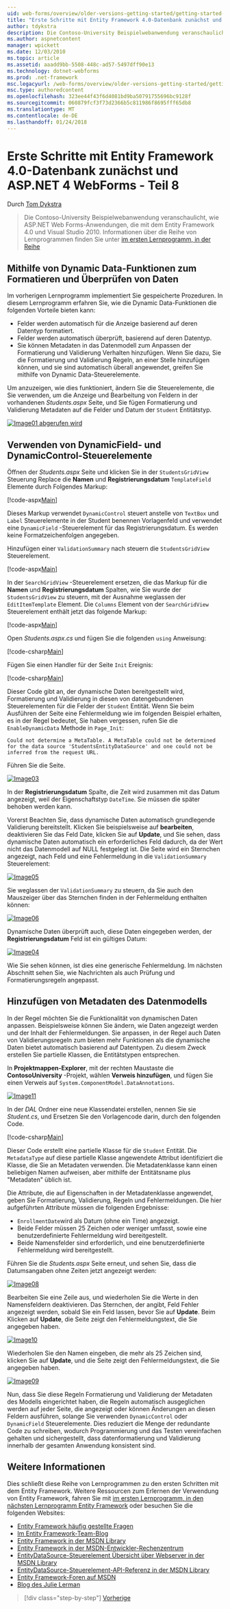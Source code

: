 ```yaml
---
uid: web-forms/overview/older-versions-getting-started/getting-started-with-ef/the-entity-framework-and-aspnet-getting-started-part-8
title: "Erste Schritte mit Entity Framework 4.0-Datenbank zunächst und ASP.NET 4 Web Forms - Teil 8 | Microsoft Docs"
author: tdykstra
description: Die Contoso-University Beispielwebanwendung veranschaulicht, wie ASP.NET Web Forms-Anwendungen, die mit dem Entity Framework. Die beispielanwendung ist...
ms.author: aspnetcontent
manager: wpickett
ms.date: 12/03/2010
ms.topic: article
ms.assetid: aaadd9bb-5508-448c-ad57-5497dff90e13
ms.technology: dotnet-webforms
ms.prod: .net-framework
msc.legacyurl: /web-forms/overview/older-versions-getting-started/getting-started-with-ef/the-entity-framework-and-aspnet-getting-started-part-8
msc.type: authoredcontent
ms.openlocfilehash: 323ee44f43f6d4081bd9ba50791755696bc9128f
ms.sourcegitcommit: 060879fcf3f73d2366b5c811986f8695fff65db8
ms.translationtype: MT
ms.contentlocale: de-DE
ms.lasthandoff: 01/24/2018
---
```

<a name="getting-started-with-entity-framework-40-database-first-and-aspnet-4-web-forms---part-8"></a>Erste Schritte mit Entity Framework 4.0-Datenbank zunächst und ASP.NET 4 WebForms - Teil 8
====================
Durch [Tom Dykstra](https://github.com/tdykstra)

> Die Contoso-University Beispielwebanwendung veranschaulicht, wie ASP.NET Web Forms-Anwendungen, die mit dem Entity Framework 4.0 und Visual Studio 2010. Informationen über die Reihe von Lernprogrammen finden Sie unter [im ersten Lernprogramm, in der Reihe](the-entity-framework-and-aspnet-getting-started-part-1.md)


## <a name="using-dynamic-data-functionality-to-format-and-validate-data"></a>Mithilfe von Dynamic Data-Funktionen zum Formatieren und Überprüfen von Daten

Im vorherigen Lernprogramm implementiert Sie gespeicherte Prozeduren. In diesem Lernprogramm erfahren Sie, wie die Dynamic Data-Funktionen die folgenden Vorteile bieten kann:

- Felder werden automatisch für die Anzeige basierend auf deren Datentyp formatiert.
- Felder werden automatisch überprüft, basierend auf deren Datentyp.
- Sie können Metadaten in das Datenmodell zum Anpassen der Formatierung und Validierung Verhalten hinzufügen. Wenn Sie dazu, Sie die Formatierung und Validierung Regeln, an einer Stelle hinzufügen können, und sie sind automatisch überall angewendet, greifen Sie mithilfe von Dynamic Data-Steuerelemente.

Um anzuzeigen, wie dies funktioniert, ändern Sie die Steuerelemente, die Sie verwenden, um die Anzeige und Bearbeitung von Feldern in der vorhandenen *Students.aspx* Seite, und Sie fügen Formatierung und Validierung Metadaten auf die Felder und Datum der `Student` Entitätstyp.

[![Image01 abgerufen wird](the-entity-framework-and-aspnet-getting-started-part-8/_static/image2.png)](the-entity-framework-and-aspnet-getting-started-part-8/_static/image1.png)

## <a name="using-dynamicfield-and-dynamiccontrol-controls"></a>Verwenden von DynamicField- und DynamicControl-Steuerelemente

Öffnen der *Students.aspx* Seite und klicken Sie in der `StudentsGridView` Steuerung Replace die **Namen** und **Registrierungsdatum** `TemplateField` Elemente durch Folgendes Markup:

[!code-aspx[Main](the-entity-framework-and-aspnet-getting-started-part-8/samples/sample1.aspx)]

Dieses Markup verwendet `DynamicControl` steuert anstelle von `TextBox` und `Label` Steuerelemente in der Student benennen Vorlagenfeld und verwendet eine `DynamicField` -Steuerelement für das Registrierungsdatum. Es werden keine Formatzeichenfolgen angegeben.

Hinzufügen einer `ValidationSummary` nach steuern die `StudentsGridView` Steuerelement.

[!code-aspx[Main](the-entity-framework-and-aspnet-getting-started-part-8/samples/sample2.aspx)]

In der `SearchGridView` -Steuerelement ersetzen, die das Markup für die **Namen** und **Registrierungsdatum** Spalten, wie Sie wurde der `StudentsGridView` zu steuern, mit der Ausnahme weglassen der `EditItemTemplate` Element. Die `Columns` Element von der `SearchGridView` Steuerelement enthält jetzt das folgende Markup:

[!code-aspx[Main](the-entity-framework-and-aspnet-getting-started-part-8/samples/sample3.aspx)]

Open *Students.aspx.cs* und fügen Sie die folgenden `using` Anweisung:

[!code-csharp[Main](the-entity-framework-and-aspnet-getting-started-part-8/samples/sample4.cs)]

Fügen Sie einen Handler für der Seite `Init` Ereignis:

[!code-csharp[Main](the-entity-framework-and-aspnet-getting-started-part-8/samples/sample5.cs)]

Dieser Code gibt an, der dynamische Daten bereitgestellt wird, Formatierung und Validierung in diesen von datengebundenen Steuerelementen für die Felder der `Student` Entität. Wenn Sie beim Ausführen der Seite eine Fehlermeldung wie im folgenden Beispiel erhalten, es in der Regel bedeutet, Sie haben vergessen, rufen Sie die `EnableDynamicData` Methode in `Page_Init`:

`Could not determine a MetaTable. A MetaTable could not be determined for the data source 'StudentsEntityDataSource' and one could not be inferred from the request URL.`

Führen Sie die Seite.

[![Image03](the-entity-framework-and-aspnet-getting-started-part-8/_static/image4.png)](the-entity-framework-and-aspnet-getting-started-part-8/_static/image3.png)

In der **Registrierungsdatum** Spalte, die Zeit wird zusammen mit das Datum angezeigt, weil der Eigenschaftstyp `DateTime`. Sie müssen die später behoben werden kann.

Vorerst Beachten Sie, dass dynamische Daten automatisch grundlegende Validierung bereitstellt. Klicken Sie beispielsweise auf **bearbeiten**, deaktivieren Sie das Feld Date, klicken Sie auf **Update**, und Sie sehen, dass dynamische Daten automatisch ein erforderliches Feld dadurch, da der Wert nicht das Datenmodell auf NULL festgelegt ist. Die Seite wird ein Sternchen angezeigt, nach Feld und eine Fehlermeldung in die `ValidationSummary` Steuerelement:

[![Image05](the-entity-framework-and-aspnet-getting-started-part-8/_static/image6.png)](the-entity-framework-and-aspnet-getting-started-part-8/_static/image5.png)

Sie weglassen der `ValidationSummary` zu steuern, da Sie auch den Mauszeiger über das Sternchen finden in der Fehlermeldung enthalten können:

[![Image06](the-entity-framework-and-aspnet-getting-started-part-8/_static/image8.png)](the-entity-framework-and-aspnet-getting-started-part-8/_static/image7.png)

Dynamische Daten überprüft auch, diese Daten eingegeben werden, der **Registrierungsdatum** Feld ist ein gültiges Datum:

[![Image04](the-entity-framework-and-aspnet-getting-started-part-8/_static/image10.png)](the-entity-framework-and-aspnet-getting-started-part-8/_static/image9.png)

Wie Sie sehen können, ist dies eine generische Fehlermeldung. Im nächsten Abschnitt sehen Sie, wie Nachrichten als auch Prüfung und Formatierungsregeln angepasst.

## <a name="adding-metadata-to-the-data-model"></a>Hinzufügen von Metadaten des Datenmodells

In der Regel möchten Sie die Funktionalität von dynamischen Daten anpassen. Beispielsweise können Sie ändern, wie Daten angezeigt werden und der Inhalt der Fehlermeldungen. Sie anpassen, in der Regel auch Daten von Validierungsregeln zum bieten mehr Funktionen als die dynamische Daten bietet automatisch basierend auf Datentypen. Zu diesem Zweck erstellen Sie partielle Klassen, die Entitätstypen entsprechen.

In **Projektmappen-Explorer**, mit der rechten Maustaste die **ContosoUniversity** -Projekt, wählen **Verweis hinzufügen**, und fügen Sie einen Verweis auf `System.ComponentModel.DataAnnotations`.

[![Image11](the-entity-framework-and-aspnet-getting-started-part-8/_static/image12.png)](the-entity-framework-and-aspnet-getting-started-part-8/_static/image11.png)

In der *DAL* Ordner eine neue Klassendatei erstellen, nennen Sie sie *Student.cs*, und Ersetzen Sie den Vorlagencode darin, durch den folgenden Code.

[!code-csharp[Main](the-entity-framework-and-aspnet-getting-started-part-8/samples/sample6.cs)]

Dieser Code erstellt eine partielle Klasse für die `Student` Entität. Die `MetadataType` auf diese partielle Klasse angewendete Attribut identifiziert die Klasse, die Sie an Metadaten verwenden. Die Metadatenklasse kann einen beliebigen Namen aufweisen, aber mithilfe der Entitätsname plus "Metadaten" üblich ist.

Die Attribute, die auf Eigenschaften in der Metadatenklasse angewendet, geben Sie Formatierung, Validierung, Regeln und Fehlermeldungen. Die hier aufgeführten Attribute müssen die folgenden Ergebnisse:

- `EnrollmentDate`wird als Datum (ohne ein Time) angezeigt.
- Beide Felder müssen 25 Zeichen oder weniger umfasst, sowie eine benutzerdefinierte Fehlermeldung wird bereitgestellt.
- Beide Namensfelder sind erforderlich, und eine benutzerdefinierte Fehlermeldung wird bereitgestellt.

Führen Sie die *Students.aspx* Seite erneut, und sehen Sie, dass die Datumsangaben ohne Zeiten jetzt angezeigt werden:

[![Image08](the-entity-framework-and-aspnet-getting-started-part-8/_static/image14.png)](the-entity-framework-and-aspnet-getting-started-part-8/_static/image13.png)

Bearbeiten Sie eine Zeile aus, und wiederholen Sie die Werte in den Namensfeldern deaktivieren. Das Sternchen, der angibt, Feld Fehler angezeigt werden, sobald Sie ein Feld lassen, bevor Sie auf **Update**. Beim Klicken auf **Update**, die Seite zeigt den Fehlermeldungstext, die Sie angegeben haben.

[![Image10](the-entity-framework-and-aspnet-getting-started-part-8/_static/image16.png)](the-entity-framework-and-aspnet-getting-started-part-8/_static/image15.png)

Wiederholen Sie den Namen eingeben, die mehr als 25 Zeichen sind, klicken Sie auf **Update**, und die Seite zeigt den Fehlermeldungstext, die Sie angegeben haben.

[![Image09](the-entity-framework-and-aspnet-getting-started-part-8/_static/image18.png)](the-entity-framework-and-aspnet-getting-started-part-8/_static/image17.png)

Nun, dass Sie diese Regeln Formatierung und Validierung der Metadaten des Modells eingerichtet haben, die Regeln automatisch ausgeglichen werden auf jeder Seite, die angezeigt oder können Änderungen an diesen Feldern ausführen, solange Sie verwenden `DynamicControl` oder `DynamicField` Steuerelemente. Dies reduziert die Menge der redundante Code zu schreiben, wodurch Programmierung und das Testen vereinfachen gehalten und sichergestellt, dass datenformatierung und Validierung innerhalb der gesamten Anwendung konsistent sind.

## <a name="more-information"></a>Weitere Informationen

Dies schließt diese Reihe von Lernprogrammen zu den ersten Schritten mit dem Entity Framework. Weitere Ressourcen zum Erlernen der Verwendung von Entity Framework, fahren Sie mit [im ersten Lernprogramm, in den nächsten Lernprogramm Entity Framework](../continuing-with-ef/using-the-entity-framework-and-the-objectdatasource-control-part-1-getting-started.md) oder besuchen Sie die folgenden Websites:

- [Entity Framework häufig gestellte Fragen](http://www.ef-faq.org/introduction.html)
- [Im Entity Framework-Team-Blog](https://blogs.msdn.com/b/adonet/)
- [Entity Framework in der MSDN Library](https://msdn.microsoft.com/library/bb399572.aspx)
- [Entity Framework in der MSDN-Entwickler-Rechenzentrum](https://msdn.microsoft.com/data/ef.aspx)
- [EntityDataSource-Steuerelement Übersicht über Webserver in der MSDN Library](https://msdn.microsoft.com/library/cc488502.aspx)
- [EntityDataSource-Steuerelement-API-Referenz in der MSDN Library](https://msdn.microsoft.com/library/system.web.ui.webcontrols.entitydatasource.aspx)
- [Entity Framework-Foren auf MSDN](https://social.msdn.microsoft.com/forums/adodotnetentityframework/)
- [Blog des Julie Lerman](http://thedatafarm.com/blog/)

>[!div class="step-by-step"]
[Vorherige](the-entity-framework-and-aspnet-getting-started-part-7.md)
